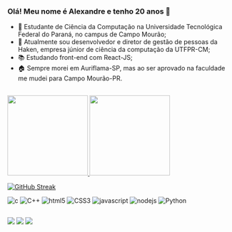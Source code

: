 ### Olá! Meu nome é Alexandre e tenho 20 anos 🤙

- 🌱 Estudante de Ciência da Computação na Universidade Tecnológica Federal do Paraná, no campus de Campo Mourão;
- 🔭 Atualmente sou desenvolvedor e diretor de gestão de pessoas da Haken, empresa júnior de ciência da computação da UTFPR-CM;
- 📚 Estudando front-end com React-JS;
- 🏠 Sempre morei em Auriflama-SP, mas ao ser aprovado na faculdade me mudei para Campo Mourão-PR.

 ##

 <div>
  <a href="https://github.com/alescrocaro">
  <img height="180em" src="https://github-readme-stats.vercel.app/api?username=alescrocaro&show_icons=true&theme=midnight-purple&include_all_commits=true&count_private=true"/>
  <img height="180em" src="https://github-readme-stats.vercel.app/api/top-langs/?username=alescrocaro&layout=compact&langs_count=7&theme=midnight-purple"/>
 </div>
  
[![GitHub Streak](http://github-readme-streak-stats.herokuapp.com?user=alescrocaro&theme=midnight-purple)](https://git.io/streak-stats)
  
![c](https://img.shields.io/badge/C-00599C?style=for-the-badge&logo=c&logoColor=white)
![C++](https://img.shields.io/badge/-C++-%2320232a.svg?style=for-the-badge&logo=C%2B%2B&logoColor=00599C)
![html5](https://img.shields.io/badge/HTML5-E34F26?style=for-the-badge&logo=html5&logoColor=white) 
![CSS3](https://img.shields.io/badge/CSS3-1572B6?style=for-the-badge&logo=css3&logoColor=white) 
![javascript](https://img.shields.io/badge/JavaScript-323330?style=for-the-badge&logo=javascript&logoColor=F7DF1E) 
![nodejs](https://img.shields.io/badge/Node.js-43853D?style=for-the-badge&logo=node.js&logoColor=white)
![Python](https://img.shields.io/badge/-Python-%2320232a.svg?style=for-the-badge&logo=python)

  ##
  
  <div>
    <a href="https://www.linkedin.com/in/alexandre-scrocaro/"><img src="https://img.shields.io/badge/LinkedIn-0077B5?style=for-the-badge&logo=linkedin&logoColor=white"></a>
    <a href="https://www.instagram.com/leju0/?hl=pt-br"><img src="https://img.shields.io/badge/Instagram-E4405F?style=for-the-badge&logo=instagram&logoColor=white"></a>
    <a href="mailto:alexandre.2001@alunos.utfpr.edu.br "><img src="https://img.shields.io/badge/Gmail-D14836?style=for-the-badge&logo=gmail&logoColor=white"></a>  
  </div>
  
<!--
  Here are some ideas to get you started:
- 🔭 I’m currently working on ...
- 🌱 I’m currently learning ...
- 👯 I’m looking to collaborate on ...
- 🤔 I’m looking for help with ...
- 💬 Ask me about ...
- 📫 How to reach me: ...
- 😄 Pronouns: ...
- ⚡ Fun fact: ...
-->
  
